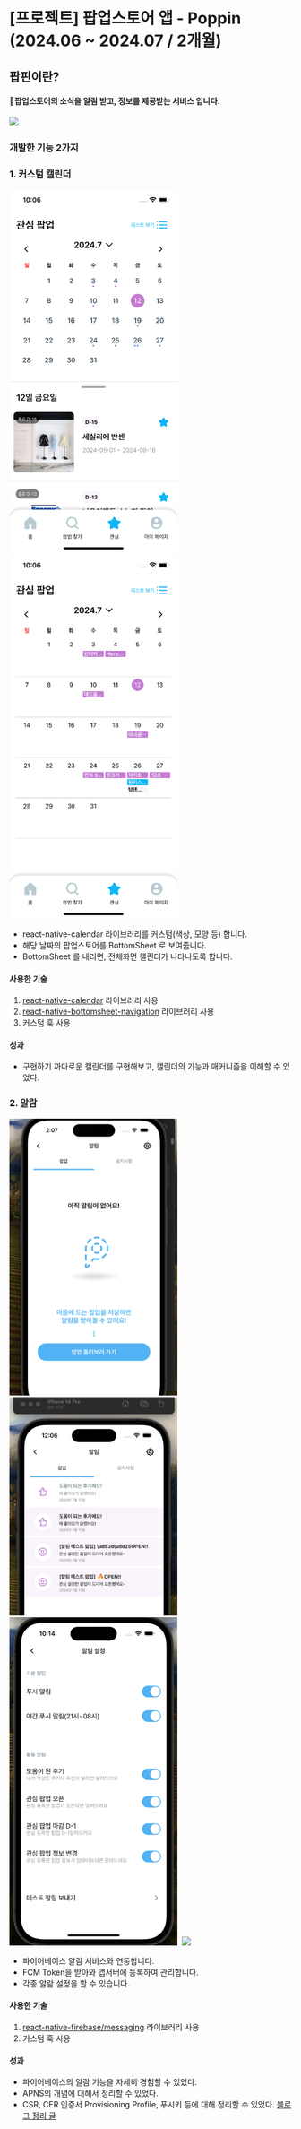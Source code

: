# [프로젝트] 팝업스토어 앱 - Poppin (2024.06 ~ 2024.07 / 2개월)

## **팝핀이란?**

#### 팝업스토어의 소식을 알림 받고, 정보를 제공받는 서비스 입니다.

<img src="팝핀/poppin_store.png" width=500/>

### 개발한 기능 2가지

### 1. 커스텀 캘린더

<img src="calendar02.PNG" width=300/>&nbsp;
<img src="calendarFull.PNG" width=300/>

- react-native-calendar 라이브러리를 커스텀(색상, 모양 등) 합니다.
- 해당 날짜의 팝업스토어를 BottomSheet 로 보여줍니다.
- BottomSheet 를 내리면, 전체화면 캘린더가 나타나도록 합니다.
#### 사용한 기술
1. [react-native-calendar](https://www.npmjs.com/package/react-native-calendars) 라이브러리 사용
2. [react-native-bottomsheet-navigation](https://www.npmjs.com/package/react-native-bottomsheet-navigation) 라이브러리 사용
3. 커스텀 훅 사용

#### 성과
- 구현하기 까다로운 캘린더를 구현해보고, 캘린더의 기능과 매커니즘을 이해할 수 있었다.
    

### 2. 알람
<img src="alarmListNon.png" width=300/>&nbsp;
<img src="alarmList.png" width=300/>&nbsp;
<img src="alarmSettingOn.png" width=300/>&nbsp;
<img src="alarmNoti.PNG" width=300/>&nbsp;

- 파이어베이스 알람 서비스와 연동합니다.
- FCM Token을 받아와 앱서버에 등록하여 관리합니다.
- 각종 알람 설정을 할 수 있습니다.
#### 사용한 기술
1. [react-native-firebase/messaging](https://www.npmjs.com/package/@react-native-firebase/messaging) 라이브러리 사용
2. 커스텀 훅 사용
    
#### 성과
- 파이어베이스의 알람 기능을 자세히 경험할 수 있었다.
- APNS의 개념에 대해서 정리할 수 있었다.
- CSR, CER 인증서 Provisioning Profile, 푸시키 등에 대해 정리할 수 있었다. [블로그 정리 글](https://velog.io/@unknown420/iOS-%EC%9D%B8%EC%A6%9D%EC%84%9C-%EA%B0%80%EC%9D%B4%EB%93%9C-1%ED%83%84-CSR-%EC%8B%A0%EC%B2%AD%EC%84%9C%EC%99%80-CER-%EC%9D%B8%EC%A6%9D%EC%84%9C)
